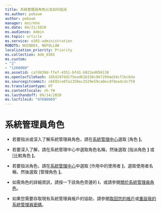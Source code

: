 ```yaml
---
title: 系統管理員角色以及如何指派
ms.author: pebaum
author: pebaum
manager: mnirkhe
ms.date: 04/21/2020
ms.audience: Admin
ms.topic: article
ms.service: o365-administration
ROBOTS: NOINDEX, NOFOLLOW
localization_priority: Priority
ms.collection: Adm_O365
ms.custom:
- "2"
- "1200008"
ms.assetid: ca7d439d-ffe7-4351-bfd1-b022e4056138
ms.openlocfilehash: 1054297dd1f5ead61b150c967299ae54cf1bc6da
ms.sourcegitcommit: c6692ce0fa1358ec3529e59ca0ecdfdea4cdc759
ms.translationtype: HT
ms.contentlocale: zh-TW
ms.lasthandoff: 09/14/2020
ms.locfileid: "47686669"
---
```

# <a name="admin-roles"></a>系統管理員角色

- 若要指派或深入了解系統管理員角色，請在[系統管理中心](https://admin.microsoft.com/Adminportal/Home#/roles)選取 [角色 **]**。

- 若要深入了解，請在系統管理中心中選取角色名稱，然後選取 [指派角色 **]** 或 [比較角色 **]**。

- 若要指派角色，請在[系統管理中心](https://admin.microsoft.com/Adminportal/Home#/users)中選取 [作用中的使用者 **]**，選取使用者名稱，然後選取 [管理角色 **]**。

- 如需角色的詳細資訊，請按一下該角色旁邊的 **i**，或請參閱[關於系統管理員角色](https://docs.microsoft.com/microsoft-365/admin/add-users/about-admin-roles)。

- 如果您需要存取現有系統管理員帳戶的協助，請參閱[取回您的帳戶](https://passwordreset.microsoftonline.com/)或[重設我的系統管理員密碼](https://docs.microsoft.com/microsoft-365/admin/add-users/reset-passwords#reset-my-admin-password)。
